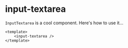 # input-textarea

`InputTextarea` is a cool component. Here's how to use it...

```
<template>
	<input-textarea />
</template>
```
